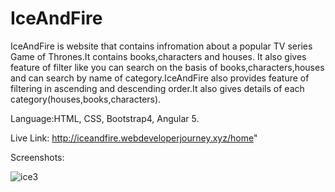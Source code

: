 # IceAndFire

IceAndFire is website that contains infromation about a popular TV series Game of Thrones.It contains books,characters and houses.
It also gives feature of filter like you can search on the basis of books,characters,houses and can search by name of category.IceAndFire also provides feature of filtering in ascending and descending order.It also gives details of each category(houses,books,characters).

Language:HTML, CSS, Bootstrap4, Angular 5.

Live Link: http://iceandfire.webdeveloperjourney.xyz/home"

Screenshots:

![ice3](https://user-images.githubusercontent.com/32920850/42730958-ce47b11e-8820-11e8-8c1a-dfb423bc65d1.png)
